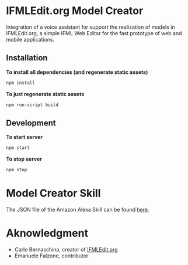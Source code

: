 # IFMLEdit.org Model Creator
Integration of a voice assistant for support the realization of models in IFMLEdit.org, a simple IFML Web Editor for the fast prototype of web and mobile applications.

## Installation

__To install all dependencies (and regenerate static assets)__
```bash
npm install
```

__To just regenerate static assets__
```bash
npm run-script build
```

## Development

__To start server__
```bash
npm start
```

__To stop server__
```bash
npm stop
```

# Model Creator Skill
The JSON file of the Amazon Alexa Skill can be found [here](https://github.com/dm-polimi-master-thesis/IFMLEdit.org-Model-Creator/blob/master/client/patterns/voice-assistant/alexa-skill-server.json).

# Aknowledgment
- Carlo Bernaschina, creator of [IFMLEdit.org](https://github.com/B3rn475/IFMLEdit.org.git)
- Emanuele Falzone, contributor
